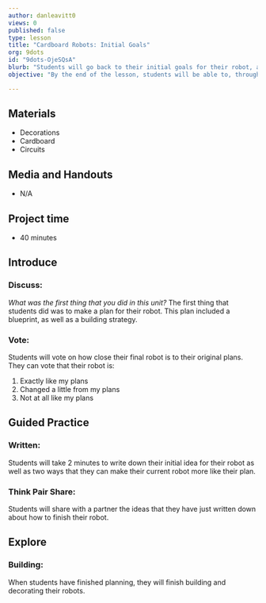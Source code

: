 ```yaml
---
author: danleavitt0
views: 0
published: false
type: lesson
title: "Cardboard Robots: Initial Goals"
org: 9dots
id: "9dots-OjeSQsA"
blurb: "Students will go back to their initial goals for their robot, and devise a strategy to make their robot match their original ideas."
objective: "By the end of the lesson, students will be able to, through collaboration,  develop a strategy to complete their robot."

---
```


## Materials

- Decorations
- Cardboard
- Circuits

## Media and Handouts

- N/A

## Project time

- 40 minutes

## Introduce

### Discuss:
_What was the first thing that you did in this unit?_
The first thing that students did was to make a plan for their robot. This plan included a blueprint, as well as a building strategy.

### Vote:
Students will vote on how close their final robot is to their original plans. They can vote that their robot is:

1. Exactly like my plans
2. Changed a little from my plans
3. Not at all like my plans

## Guided Practice

### Written:
Students will take 2 minutes to write down their initial idea for their robot as well as two ways that they can make their current robot more like their plan.

### Think Pair Share:
Students will share with a partner the ideas that they have just written down about how to finish their robot.

## Explore

### Building:
When students have finished planning, they will finish building and decorating their robots.
